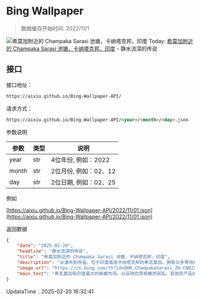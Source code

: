 # Bing Wallpaper

> 数据缓存开始时间: 2022/11/1

![希莫加附近的 Champaka Sarasi 池塘，卡纳塔克邦，印度](https://cn.bing.com/th?id=OHR.ChampakaSarasi_ZH-CN0254940579_1920x1080.webp)
Today: [希莫加附近的 Champaka Sarasi 池塘，卡纳塔克邦，印度](https://cn.bing.com/th?id=OHR.ChampakaSarasi_ZH-CN0254940579_1920x1080.webp) - 静水流深的传说

## 接口

接口地址：

```html
https://aixiu.github.io/Bing-Wallpaper-API/
```

请求方式：

```html
https://aixiu.github.io/Bing-Wallpaper-API/<year>/<month>/<day>.json
```

参数说明

| 参数 | 类型 | 说明 |
| - | - | - |
| year | str | 4位年份, 例如：2022 |
| month | str | 2位月份, 例如：02、12 |
| day | str | 2位日期, 例如：02、25 |

例如

[https://aixiu.github.io/Bing-Wallpaper-API/2022/11/01.json](https://aixiu.github.io/Bing-Wallpaper-API/2022/11/01.json)

返回数据

```json
{
    "date": "2025-02-20",
    "headline": "静水流深的传说",
    "title": "希莫加附近的 Champaka Sarasi 池塘，卡纳塔克邦，印度",
    "description": "从瀑布到寺庙，位于印度南部卡纳塔克邦的希瓦莫加，拥有众多等待探索的奇观。这座城市历史悠久，在印度史诗《罗摩衍那》和《摩诃婆罗多》中均有提及。这两部史诗以诗歌形式创作，背景设定在印度古代印度教王国。希瓦莫加这个名字本身具有宗教意义，源自梵语“Shiva-Mukha”，意为“湿婆的面容”，湿婆是印度教三大主神之一。这里有许多寺庙，包括供奉湿婆的沙拉瓦蒂寺，以及位于科达查德里山的一座寺庙，登临此地可俯瞰西高止山脉的壮丽景色。",
    "image_url": "https://cn.bing.com/th?id=OHR.ChampakaSarasi_ZH-CN0254940579_1920x1080.webp",
    "main_text": "希瓦莫加有印度最大的槟榔市场，以采购优质槟榔而闻名。其他农产品如大米、玉米、辣椒、椰子等，也在农产品市场理事会进行交易。"
}
```

UpdataTime：2025-02-20 16:32:41

